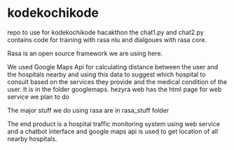 # kodekochikode
repo to use for kodekochikode hacakthon
the chat1.py and chat2.py contains code for training with rasa nlu and dialgoues with rasa core.


Rasa is an open source framework we are using here.


We used Google Maps Api for calculating distance between the user and the hospitals nearby and using this data to suggest which hospital to consult based on the services they provide and the medical condition of the user.
It is in the folder googlemaps.
hezyra web has the html page for web service we plan to do




The major stuff we do using rasa are in rasa_stuff folder


The end product is a hospital traffic monitoring system using web service and a chatbot interface and google maps api is used to get location of all nearby hospitals.
